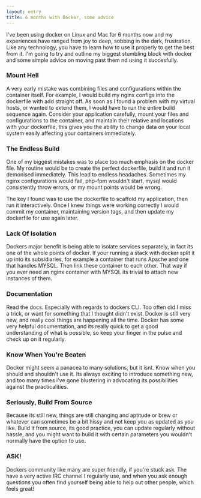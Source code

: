 ```yaml
---
layout: entry
title: 6 months with Docker, some advice
---
```


I've been using docker on Linux and Mac for 6 months now and my experiences have ranged from joy to deep, sobbing in the dark, frustration. Like any technology, you have to learn how to use it properly to get the best from it. I'm going to try and outline my biggest stumbling block with docker and some simple advice on moving past them nd using it succesfully.

### Mount Hell
A very early mistake was combining files and configurations within the container itself. For example, I would build my nginx configs into the dockerfile with add straight off. As soon as I found a problem with my virtual hosts, or wanted to extend them, I would have to run the entire build sequence again.
Consider your application carefully, mount your files and configurations to the container, and maintain their relative and locations with your dockerfile, this gives you the ability to change data on your local system easily affecting your containers immediately.

### The Endless Build
One of my biggest mistakes was to place too much emphasis on the docker file. My routine would be to create the perfect dockerfile, build it and run it demonised immediately. This lead to endless headaches. Sometimes my nginx configurations would fail, php-fpm wouldn't start, mysql would consistently throw errors, or my mount points would be wrong.

The key I found was to use the dockerfile to scaffold my application, then run it interactively. Once I knew things were working correctly I would commit my container, maintaining version tags, and then update my dockerfile for use again later.

### Lack Of Isolation
Dockers major benefit is being able to isolate services separately, in fact its one of the whole points of docker.
If your running a stack with docker split it up into its subsidiaries, for example a container that runs Apache and one that handles MYSQL. Then link these container to each other. That way if you ever need an nginx container with MYSQL its trivial to attach new instances of them.

### Documentation
Read the docs. Especially with regards to dockers CLI. Too often did I miss a trick, or want for something that I thought didn't exist. 
Docker is still very new, and really cool things are happening all the time. Docker has some very helpful documentation, and its really quick to get a good understanding of what is possible, so keep your finger in the pulse and check up on it regularly.

### Know When You're Beaten
Docker might seem a panacea to many solutions, but it isnt. Know when you should and shouldn't use it.
Its always exciting to introduce something new, and too many times i've gone blustering in advocating its possibilities against the practicalities.

### Seriously, Build From Source
Because its still new, things are still changing and aptitude or brew or whatever can sometimes be a bit hissy and not keep you as updated as you like.
Build it from source, its good practice, you can update regularly without hassle, and you might want to build it with certain parameters you wouldn't normally have the option to use.

### ASK!
Dockers community like many are super friendly, if you're stuck ask. The have a very active IRC channel I regularly use, and when you ask enough questions you often find yourself being able to help out other people, which feels great!